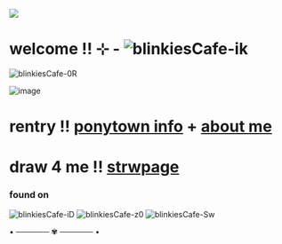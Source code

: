 ![](https://komarev.com/ghpvc/?username=litteryzu&color=641c41&style=for-the-badge&label=PROFILE+VIEWS) 

#  welcome !! ⊹ -  ![blinkiesCafe-ik](https://github.com/user-attachments/assets/3683360d-a7be-4ac7-92c3-a017fb1ecffc)

![blinkiesCafe-0R](https://github.com/user-attachments/assets/820bd350-85ef-4d89-ad4e-508afcebeaba)


![image](https://github.com/user-attachments/assets/40884ac3-a206-4be9-9377-f305f3abcea2)


# rentry !!  [ponytown info](https://rentry.co/yxhpbenr)  +  [about me](https://rentry.co/iwkuoa5h) 

# draw 4 me !! [strwpage](https://yzuwi.straw.page)


### found on
![blinkiesCafe-iD](https://github.com/user-attachments/assets/d0891f7a-7475-4450-9687-c7d34cc70e2d)  ![blinkiesCafe-z0](https://github.com/user-attachments/assets/52a5be27-51bc-46c0-90fd-14d4fae3d05e)  ![blinkiesCafe-Sw](https://github.com/user-attachments/assets/506826cd-70fe-4b7d-ab35-81ef39a35e8c)



• ────── ✾ ────── •














